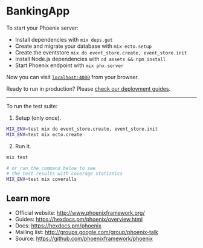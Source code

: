 # BankingApp

To start your Phoenix server:

  * Install dependencies with `mix deps.get`
  * Create and migrate your database with `mix ecto.setup`
  * Create the eventstore `mix do event_store.create, event_store.init`
  * Install Node.js dependencies with `cd assets && npm install`
  * Start Phoenix endpoint with `mix phx.server`

Now you can visit [`localhost:4000`](http://localhost:4000) from your browser.

Ready to run in production? Please [check our deployment guides](https://hexdocs.pm/phoenix/deployment.html).

---

To run the test suite:

1. Setup (only once).
```sh
MIX_ENV=test mix do event_store.create, event_store.init
MIX_ENV=test mix ecto.create
```

2. Run it.
```sh
mix test

# or run the command below to see
# the test results with coverage statistics
MIX_ENV=test mix coveralls
```

## Learn more

  * Official website: http://www.phoenixframework.org/
  * Guides: https://hexdocs.pm/phoenix/overview.html
  * Docs: https://hexdocs.pm/phoenix
  * Mailing list: http://groups.google.com/group/phoenix-talk
  * Source: https://github.com/phoenixframework/phoenix
